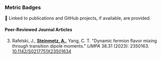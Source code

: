 ### Metric Badges 

<script type='text/javascript' src='https://d1bxh8uas1mnw7.cloudfront.net/assets/embed.js'></script>
<script type='text/javascript'>
    _altmetric_embed_init();
</script>

🔗 Linked to publications and GitHub projects, if available, are provided.

#### Peer-Reviewed Journal Articles

3. Rafelski, J., **[Steinmetz, A.](https://github.com/ajsteinmetz/neutrino-transition-moments)**, Yang, C. T. "Dynamic fermion flavor mixing through transition dipole moments." *IJMPA* 38.31 (2023): 2350163. [10.1142/S0217751X23501634](https://doi.org/10.1142/S0217751X23501634) <div data-badge-type="4" data-altmetric-id="154708441" data-hide-no-mentions="true" data-hide-less-than="5" class="altmetric-embed"></div> <span class="__dimensions_badge_embed__" data-doi="10.1142/S0217751X23501634" data-hide-zero-citations="true" data-style="small_rectangle"></span><script async src="https://badge.dimensions.ai/badge.js" charset="utf-8"></script> <div data-badge-type="4" data-doi="10.1142/S0217751X23501634" data-hide-no-mentions="true" class="altmetric-embed"></div>
